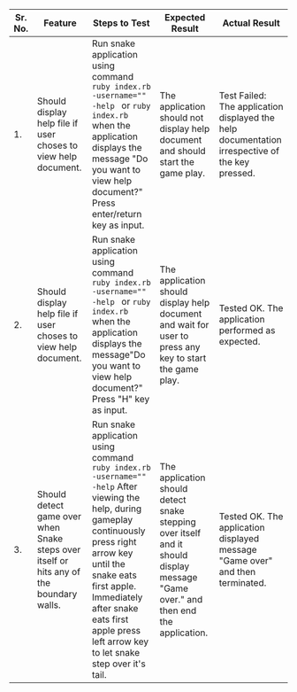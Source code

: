 | Sr. No. | Feature                                                                                 | Steps to Test                                                                                                                                                                                                                                                                         | Expected Result                                                                                                            | Actual Result                                                                                  |
|---------|-----------------------------------------------------------------------------------------|---------------------------------------------------------------------------------------------------------------------------------------------------------------------------------------------------------------------------------------------------------------------------------------|----------------------------------------------------------------------------------------------------------------------------|------------------------------------------------------------------------------------------------|
| 1.      | Should display help file if user choses to view help document.                          | Run snake application using command  ```ruby index.rb -username="" -help ``` or  ```ruby index.rb``` when the application displays the message "Do you want to view help document?"  Press enter/return key as input.                                                                             | The application should not display help document and should start the game play.                                           | Test Failed: The application displayed the help documentation irrespective of the key pressed. |
| 2.      | Should display help file if user choses to view help document.                          | Run snake application using command  ```ruby index.rb -username="" -help ``` or  ```ruby index.rb``` when the application displays the message"Do you want to view help document?" Press "H" key as input.                                                                                       | The application should display help document and wait for user to press any key to start the game play.                    | Tested OK. The application performed as expected.                                              |
| 3.      | Should detect game over when Snake steps over itself or hits any of the boundary walls. | Run snake application using command ```ruby index.rb -username="" -help```  After viewing the help, during gameplay continuously press right arrow key until the snake eats first apple. Immediately after snake eats first apple press left arrow key to let snake step over it's tail. | The application should detect snake stepping over itself and it should display message "Game over." and then end the application. | Tested OK. The application displayed message "Game over" and then terminated.                  |